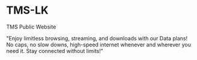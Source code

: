 # TMS-LK
TMS Public Website
 
"Enjoy limitless browsing, streaming, and downloads with our Data plans! No caps, no slow downs, high-speed internet whenever and wherever you need it. Stay connected without limits!"

